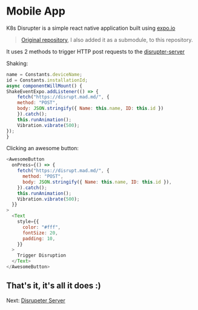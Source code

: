 # Mobile App

K8s Disrupter is a simple react native application built using [expo.io](https://expo.io/)

> [Original repository](https://github.com/danacr/k8s-disrupter), I also added it as a submodule, to this repository.

It uses 2 methods to trigger HTTP post requests to the [disrupter-server](../k8s-disrupter)

Shaking:

```js
name = Constants.deviceName;
id = Constants.installationId;
async componentWillMount() {
ShakeEventExpo.addListener(() => {
    fetch("https://disrupt.mad.md/", {
    method: "POST",
    body: JSON.stringify({ Name: this.name, ID: this.id })
    }).catch();
    this.runAnimation();
    Vibration.vibrate(500);
});
}
```

Clicking an awesome button:

```js
<AwesomeButton
  onPress={() => {
    fetch("https://disrupt.mad.md/", {
      method: "POST",
      body: JSON.stringify({ Name: this.name, ID: this.id }),
    }).catch();
    this.runAnimation();
    Vibration.vibrate(500);
  }}
>
  <Text
    style={{
      color: "#fff",
      fontSize: 20,
      padding: 10,
    }}
  >
    Trigger Disruption
  </Text>
</AwesomeButton>
```

## That's it, it's all it does :)

Next: [Disrupeter Server](02-disrupter-server.md)
